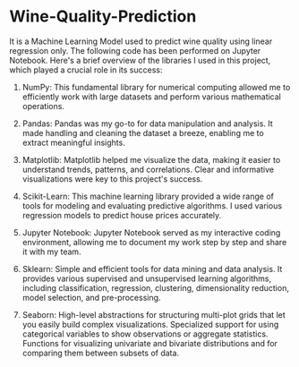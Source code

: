 # Wine-Quality-Prediction
It is a Machine Learning Model used to predict wine quality using linear regression only.
The following code has been performed on Jupyter Notebook.
Here's a brief overview of the libraries I used in this project, which played a crucial role in its success:
<br>
1. NumPy: This fundamental library for numerical computing allowed me to efficiently work with large datasets and perform various mathematical operations.
   
2. Pandas: Pandas was my go-to for data manipulation and analysis. It made handling and cleaning the dataset a breeze, enabling me to extract meaningful insights.
   
3. Matplotlib: Matplotlib helped me visualize the data, making it easier to understand trends, patterns, and correlations. Clear and informative visualizations were key to this project's success.
   
4. Scikit-Learn: This machine learning library provided a wide range of tools for modeling and evaluating predictive algorithms. I used various regression models to predict house prices accurately.
   
5. Jupyter Notebook: Jupyter Notebook served as my interactive coding environment, allowing me to document my work step by step and share it with my team.

6. Sklearn: Simple and efficient tools for data mining and data analysis. It provides various supervised and unsupervised learning algorithms, including classification, regression, clustering, dimensionality reduction, model selection, and pre-processing.

7. Seaborn: High-level abstractions for structuring multi-plot grids that let you easily build complex visualizations. Specialized support for using categorical variables to show observations or aggregate statistics. Functions for visualizing univariate and bivariate distributions and for comparing them between subsets of data. 
</br>

